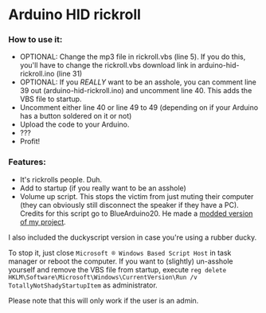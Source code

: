 Arduino HID rickroll
======

### How to use it:
- OPTIONAL: Change the mp3 file in rickroll.vbs (line 5). If you do this, you'll have to change the rickroll.vbs download link in arduino-hid-rickroll.ino (line 31)
- OPTIONAL: If you *REALLY* want to be an asshole, you can comment line 39 out (arduino-hid-rickroll.ino) and uncomment line 40. This adds the VBS file to startup.
- Uncomment either line 40 or line 49 to 49 (depending on if your Arduino has a button soldered on it or not)
- Upload the code to your Arduino.
- ???
- Profit!

### Features:
- It's rickrolls people. Duh.
- Add to startup (if you really want to be an asshole)
- Volume up script. This stops the victim from just muting their computer (they can obviously still disconnect the speaker if they have a PC). Credits for this script go to BlueArduino20. He made a [modded version of my project](https://github.com/BlueArduino20/Rickroll-MODDED/).

I also included the duckyscript version in case you're using a rubber ducky.

To stop it, just close `Microsoft ® Windows Based Script Host` in task manager or reboot the computer. If you want to (slightly) un-asshole yourself and remove the VBS file from startup, execute `reg delete HKLM\Software\Microsoft\Windows\CurrentVersion\Run /v TotallyNotShadyStartupItem` as administrator.

Please note that this will only work if the user is an admin.